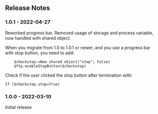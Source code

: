 ## Release Notes


### 1.0.1 - 2022-04-27
Reworked progress bar. Removed usage of storage and process variable, now handled with shared object.

When you migrate from 1.0 to 1.0.1 or newer, and you use a progress bar with stop button, you need to add:
```4D
	$checkstop:=New shared object("stop"; False)
	$ftp.enableStopButton($checkstop)
```
Check if the user clicked the stop button after termination with:
```4D
If ($checkstop.stop=True)
```

### 1.0.0 - 2022-03-10
Initial release